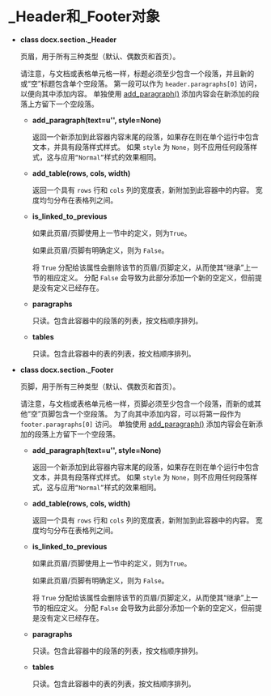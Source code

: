 # _Header和_Footer对象

[add_paragraph()]: #add_paragraph

- **class docx.section._Header** <a name=“Header”></a>

    页眉，用于所有三种类型（默认、偶数页和首页）。

    请注意，与文档或表格单元格一样，标题必须至少包含一个段落，并且新的或“空”标题包含单个空段落。 第一段可以作为 `header.paragraphs[0]` 访问，以便向其中添加内容。 单独使用 [add_paragraph()] 添加内容会在新添加的段落上方留下一个空段落。

  - **add_paragraph(text=u'', style=None)** <a name="add_paragraph"></a>

      返回一个新添加到此容器内容末尾的段落，如果存在则在单个运行中包含文本，并具有段落样式样式。 如果 `style` 为 `None`，则不应用任何段落样式，这与应用`“Normal”`样式的效果相同。

  - **add_table(rows, cols, width)** <a name="add_table"></a>

      返回一个具有 `rows` 行和 `cols` 列的宽度表，新附加到此容器中的内容。 宽度均匀分布在表格列之间。

  - **is_linked_to_previous** <a name="is_linked_to_previous"></a>

      如果此页眉/页脚使用上一节中的定义，则为`True`。

      如果此页眉/页脚有明确定义，则为 `False`。

      将 `True` 分配给该属性会删除该节的页眉/页脚定义，从而使其“继承”上一节的相应定义。 分配 `False` 会导致为此部分添加一个新的空定义，但前提是没有定义已经存在。

  - **paragraphs** <a name="paragraphs"></a>

      只读。包含此容器中的段落的列表，按文档顺序排列。

  - **tables** <a name="tables"></a>

      只读。包含此容器中的表的列表，按文档顺序排列。

- **class docx.section._Footer** <a name="Footer"></a>

    页脚，用于所有三种类型（默认、偶数页和首页）。

    请注意，与文档或表格单元格一样，页脚必须至少包含一个段落，而新的或其他“空”页脚包含一个空段落。 为了向其中添加内容，可以将第一段作为 `footer.paragraphs[0]` 访问。 单独使用 [add_paragraph()](#add_paragraph) 添加内容会在新添加的段落上方留下一个空段落。

  - **add_paragraph(text=u'', style=None)** <a name="add_paragraph"></a>

      返回一个新添加到此容器内容末尾的段落，如果存在则在单个运行中包含文本，并具有段落样式样式。 如果 `style` 为 `None`，则不应用任何段落样式，这与应用`“Normal”`样式的效果相同。

  - **add_table(rows, cols, width)** <a name="add_table"></a>

      返回一个具有 `rows` 行和 `cols` 列的宽度表，新附加到此容器中的内容。 宽度均匀分布在表格列之间。

  - **is_linked_to_previous** <a name="is_linked_to_previous"></a>

      如果此页眉/页脚使用上一节中的定义，则为`True`。

      如果此页眉/页脚有明确定义，则为 `False`。

      将 `True` 分配给该属性会删除该节的页眉/页脚定义，从而使其“继承”上一节的相应定义。 分配 `False` 会导致为此部分添加一个新的空定义，但前提是没有定义已经存在。

  - **paragraphs** <a name="paragraphs"></a>

      只读。包含此容器中的段落的列表，按文档顺序排列。

  - **tables** <a name="tables"></a>

      只读。包含此容器中的表的列表，按文档顺序排列。
